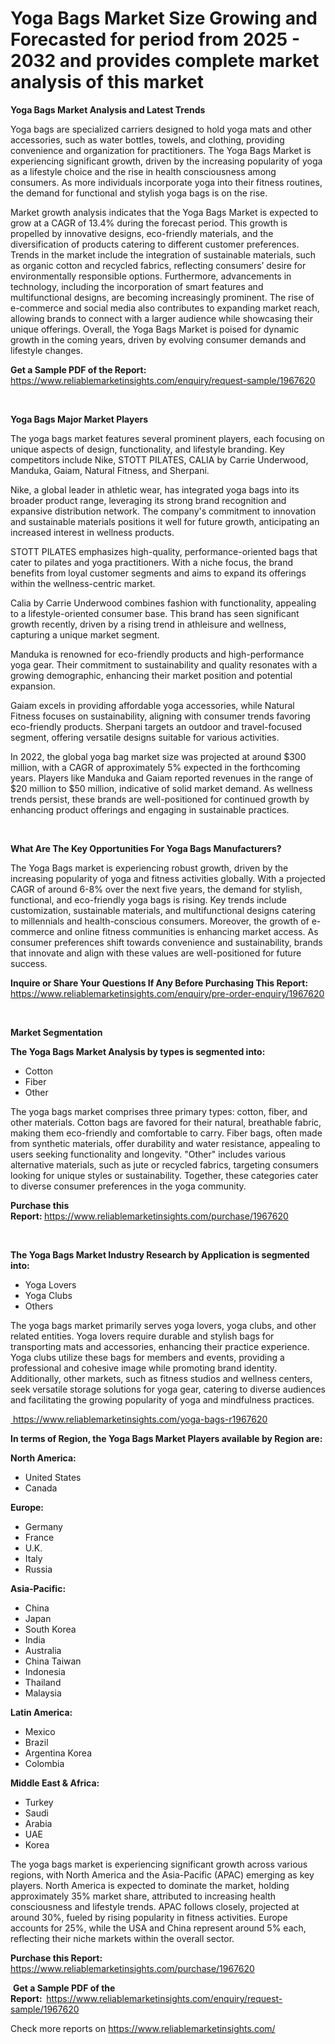 <p><h1>Yoga Bags Market Size Growing and Forecasted for period from 2025 - 2032 and provides complete market analysis of this market</h1></p><p><strong>Yoga Bags Market Analysis and Latest Trends</strong></p>
<p><p>Yoga bags are specialized carriers designed to hold yoga mats and other accessories, such as water bottles, towels, and clothing, providing convenience and organization for practitioners. The Yoga Bags Market is experiencing significant growth, driven by the increasing popularity of yoga as a lifestyle choice and the rise in health consciousness among consumers. As more individuals incorporate yoga into their fitness routines, the demand for functional and stylish yoga bags is on the rise.</p><p>Market growth analysis indicates that the Yoga Bags Market is expected to grow at a CAGR of 13.4% during the forecast period. This growth is propelled by innovative designs, eco-friendly materials, and the diversification of products catering to different customer preferences. Trends in the market include the integration of sustainable materials, such as organic cotton and recycled fabrics, reflecting consumers’ desire for environmentally responsible options. Furthermore, advancements in technology, including the incorporation of smart features and multifunctional designs, are becoming increasingly prominent. The rise of e-commerce and social media also contributes to expanding market reach, allowing brands to connect with a larger audience while showcasing their unique offerings. Overall, the Yoga Bags Market is poised for dynamic growth in the coming years, driven by evolving consumer demands and lifestyle changes.</p></p>
<p><strong>Get a Sample PDF of the Report:&nbsp;</strong> <a href="https://www.reliablemarketinsights.com/enquiry/request-sample/1967620?utm_campaign=2891&utm_medium=2&utm_source=Github&utm_content=ia&utm_term=28022025&utm_id=yoga-bags">https://www.reliablemarketinsights.com/enquiry/request-sample/1967620</a></p>
<p>&nbsp;</p>
<p><strong>Yoga Bags Major Market Players</strong></p>
<p><p>The yoga bags market features several prominent players, each focusing on unique aspects of design, functionality, and lifestyle branding. Key competitors include Nike, STOTT PILATES, CALIA by Carrie Underwood, Manduka, Gaiam, Natural Fitness, and Sherpani.</p><p>Nike, a global leader in athletic wear, has integrated yoga bags into its broader product range, leveraging its strong brand recognition and expansive distribution network. The company's commitment to innovation and sustainable materials positions it well for future growth, anticipating an increased interest in wellness products.</p><p>STOTT PILATES emphasizes high-quality, performance-oriented bags that cater to pilates and yoga practitioners. With a niche focus, the brand benefits from loyal customer segments and aims to expand its offerings within the wellness-centric market.</p><p>Calia by Carrie Underwood combines fashion with functionality, appealing to a lifestyle-oriented consumer base. This brand has seen significant growth recently, driven by a rising trend in athleisure and wellness, capturing a unique market segment.</p><p>Manduka is renowned for eco-friendly products and high-performance yoga gear. Their commitment to sustainability and quality resonates with a growing demographic, enhancing their market position and potential expansion.</p><p>Gaiam excels in providing affordable yoga accessories, while Natural Fitness focuses on sustainability, aligning with consumer trends favoring eco-friendly products. Sherpani targets an outdoor and travel-focused segment, offering versatile designs suitable for various activities.</p><p>In 2022, the global yoga bag market size was projected at around $300 million, with a CAGR of approximately 5% expected in the forthcoming years. Players like Manduka and Gaiam reported revenues in the range of $20 million to $50 million, indicative of solid market demand. As wellness trends persist, these brands are well-positioned for continued growth by enhancing product offerings and engaging in sustainable practices.</p></p>
<p>&nbsp;</p>
<p><strong>What Are The Key Opportunities For Yoga Bags Manufacturers?</strong></p>
<p><p>The Yoga Bags market is experiencing robust growth, driven by the increasing popularity of yoga and fitness activities globally. With a projected CAGR of around 6-8% over the next five years, the demand for stylish, functional, and eco-friendly yoga bags is rising. Key trends include customization, sustainable materials, and multifunctional designs catering to millennials and health-conscious consumers. Moreover, the growth of e-commerce and online fitness communities is enhancing market access. As consumer preferences shift towards convenience and sustainability, brands that innovate and align with these values are well-positioned for future success.</p></p>
<p><strong>Inquire or Share Your Questions If Any Before Purchasing This Report:</strong> <a href="https://www.reliablemarketinsights.com/enquiry/pre-order-enquiry/1967620?utm_campaign=2891&utm_medium=2&utm_source=Github&utm_content=ia&utm_term=28022025&utm_id=yoga-bags">https://www.reliablemarketinsights.com/enquiry/pre-order-enquiry/1967620</a></p>
<p>&nbsp;</p>
<p><strong>Market Segmentation</strong></p>
<p><strong>The Yoga Bags Market Analysis by types is segmented into:</strong></p>
<p><ul><li>Cotton</li><li>Fiber</li><li>Other</li></ul></p>
<p><p>The yoga bags market comprises three primary types: cotton, fiber, and other materials. Cotton bags are favored for their natural, breathable fabric, making them eco-friendly and comfortable to carry. Fiber bags, often made from synthetic materials, offer durability and water resistance, appealing to users seeking functionality and longevity. "Other" includes various alternative materials, such as jute or recycled fabrics, targeting consumers looking for unique styles or sustainability. Together, these categories cater to diverse consumer preferences in the yoga community.</p></p>
<p><strong>Purchase this Report:&nbsp;</strong><a href="https://www.reliablemarketinsights.com/purchase/1967620?utm_campaign=2891&utm_medium=2&utm_source=Github&utm_content=ia&utm_term=28022025&utm_id=yoga-bags">https://www.reliablemarketinsights.com/purchase/1967620</a></p>
<p>&nbsp;</p>
<p><strong>The Yoga Bags Market Industry Research by Application is segmented into:</strong></p>
<p><ul><li>Yoga Lovers</li><li>Yoga Clubs</li><li>Others</li></ul></p>
<p><p>The yoga bags market primarily serves yoga lovers, yoga clubs, and other related entities. Yoga lovers require durable and stylish bags for transporting mats and accessories, enhancing their practice experience. Yoga clubs utilize these bags for members and events, providing a professional and cohesive image while promoting brand identity. Additionally, other markets, such as fitness studios and wellness centers, seek versatile storage solutions for yoga gear, catering to diverse audiences and facilitating the growing popularity of yoga and mindfulness practices.</p></p>
<p><a href="https://www.reliablemarketinsights.com/yoga-bags-r1967620?utm_campaign=2891&utm_medium=2&utm_source=Github&utm_content=ia&utm_term=28022025&utm_id=yoga-bags">&nbsp;https://www.reliablemarketinsights.com/yoga-bags-r1967620</a></p>
<p><strong>In terms of Region, the Yoga Bags Market Players available by Region are:</strong></p>
<p>
    <p> <strong> North America: </strong>
        <ul>
            <li>United States</li>
            <li>Canada</li>
        </ul>
        </p> 
    <p> <strong> Europe: </strong>
        <ul>
            <li>Germany</li>
            <li>France</li>
            <li>U.K.</li>
            <li>Italy</li>
            <li>Russia</li>
        </ul>
        </p> 
    <p> <strong> Asia-Pacific: </strong>
        <ul>
            <li>China</li>
            <li>Japan</li>
            <li>South Korea</li>
            <li>India</li>
            <li>Australia</li>
            <li>China Taiwan</li>
            <li>Indonesia</li>
            <li>Thailand</li>
            <li>Malaysia</li>
        </ul>
        </p> 
    <p> <strong> Latin America: </strong>
        <ul>
            <li>Mexico</li>
            <li>Brazil</li>
            <li>Argentina Korea</li>
            <li>Colombia</li>
        </ul>
        </p> 
    <p> <strong> Middle East & Africa: </strong>
        <ul>
            <li>Turkey</li>
            <li>Saudi</li>
            <li>Arabia</li>
            <li>UAE</li>
            <li>Korea</li>
        </ul>
    </p>
    </p>
<p><p>The yoga bags market is experiencing significant growth across various regions, with North America and the Asia-Pacific (APAC) emerging as key players. North America is expected to dominate the market, holding approximately 35% market share, attributed to increasing health consciousness and lifestyle trends. APAC follows closely, projected at around 30%, fueled by rising popularity in fitness activities. Europe accounts for 25%, while the USA and China represent around 5% each, reflecting their niche markets within the overall sector.</p></p>
<p><strong>Purchase this Report: </strong><a href="https://www.reliablemarketinsights.com/purchase/1967620?utm_campaign=2891&utm_medium=2&utm_source=Github&utm_content=ia&utm_term=28022025&utm_id=yoga-bags">https://www.reliablemarketinsights.com/purchase/1967620</a></p>
<p>&nbsp;<strong>Get a Sample PDF of the Report:&nbsp;&nbsp;</strong><a href="https://www.reliablemarketinsights.com/enquiry/request-sample/1967620?utm_campaign=2891&utm_medium=2&utm_source=Github&utm_content=ia&utm_term=28022025&utm_id=yoga-bags">https://www.reliablemarketinsights.com/enquiry/request-sample/1967620</a></p>
<p><strong></strong></p>
<p>Check more reports on <a href="https://www.reliablemarketinsights.com/?utm_campaign=2891&utm_medium=2&utm_source=Github&utm_content=ia&utm_term=28022025&utm_id=yoga-bags">https://www.reliablemarketinsights.com/</a></p>